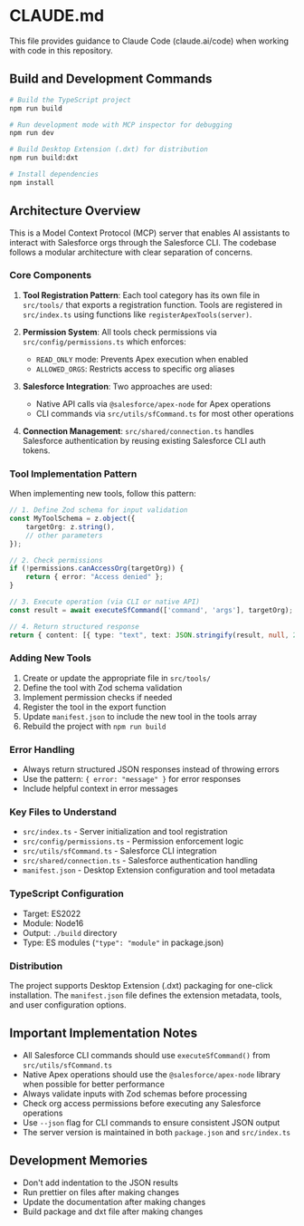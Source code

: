 # CLAUDE.md

This file provides guidance to Claude Code (claude.ai/code) when working with code in this repository.

## Build and Development Commands

```bash
# Build the TypeScript project
npm run build

# Run development mode with MCP inspector for debugging
npm run dev

# Build Desktop Extension (.dxt) for distribution
npm run build:dxt

# Install dependencies
npm install
```

## Architecture Overview

This is a Model Context Protocol (MCP) server that enables AI assistants to interact with Salesforce orgs through the Salesforce CLI. The codebase follows a modular architecture with clear separation of concerns.

### Core Components

1. **Tool Registration Pattern**: Each tool category has its own file in `src/tools/` that exports a registration function. Tools are registered in `src/index.ts` using functions like `registerApexTools(server)`.

2. **Permission System**: All tools check permissions via `src/config/permissions.ts` which enforces:
   - `READ_ONLY` mode: Prevents Apex execution when enabled
   - `ALLOWED_ORGS`: Restricts access to specific org aliases

3. **Salesforce Integration**: Two approaches are used:
   - Native API calls via `@salesforce/apex-node` for Apex operations
   - CLI commands via `src/utils/sfCommand.ts` for most other operations

4. **Connection Management**: `src/shared/connection.ts` handles Salesforce authentication by reusing existing Salesforce CLI auth tokens.

### Tool Implementation Pattern

When implementing new tools, follow this pattern:

```typescript
// 1. Define Zod schema for input validation
const MyToolSchema = z.object({
    targetOrg: z.string(),
    // other parameters
});

// 2. Check permissions
if (!permissions.canAccessOrg(targetOrg)) {
    return { error: "Access denied" };
}

// 3. Execute operation (via CLI or native API)
const result = await executeSfCommand(['command', 'args'], targetOrg);

// 4. Return structured response
return { content: [{ type: "text", text: JSON.stringify(result, null, 2) }] };
```

### Adding New Tools

1. Create or update the appropriate file in `src/tools/`
2. Define the tool with Zod schema validation
3. Implement permission checks if needed
4. Register the tool in the export function
5. Update `manifest.json` to include the new tool in the tools array
6. Rebuild the project with `npm run build`

### Error Handling

- Always return structured JSON responses instead of throwing errors
- Use the pattern: `{ error: "message" }` for error responses
- Include helpful context in error messages

### Key Files to Understand

- `src/index.ts` - Server initialization and tool registration
- `src/config/permissions.ts` - Permission enforcement logic
- `src/utils/sfCommand.ts` - Salesforce CLI integration
- `src/shared/connection.ts` - Salesforce authentication handling
- `manifest.json` - Desktop Extension configuration and tool metadata

### TypeScript Configuration

- Target: ES2022
- Module: Node16
- Output: `./build` directory
- Type: ES modules (`"type": "module"` in package.json)

### Distribution

The project supports Desktop Extension (.dxt) packaging for one-click installation. The `manifest.json` file defines the extension metadata, tools, and user configuration options.

## Important Implementation Notes

- All Salesforce CLI commands should use `executeSfCommand()` from `src/utils/sfCommand.ts`
- Native Apex operations should use the `@salesforce/apex-node` library when possible for better performance
- Always validate inputs with Zod schemas before processing
- Check org access permissions before executing any Salesforce operations
- Use `--json` flag for CLI commands to ensure consistent JSON output
- The server version is maintained in both `package.json` and `src/index.ts`

## Development Memories

- Don't add indentation to the JSON results
- Run prettier on files after making changes
- Update the documentation after making changes
- Build package and dxt file after making changes